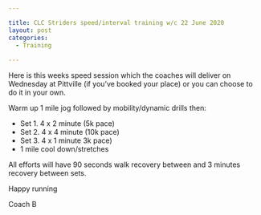 ```yaml
---

title: CLC Striders speed/interval training w/c 22 June 2020
layout: post
categories:
  - Training
  
---
```


Here is this weeks speed session which the coaches will deliver on Wednesday at Pittville (if you’ve booked your place) or you can choose to do it in your own. 

Warm up 1 mile jog followed by mobility/dynamic drills then:

* Set 1. 4 x 2 minute (5k pace) 
* Set 2. 4 x 4 minute (10k pace)
* Set 3. 4 x 1 minute 3k pace) 
* 1 mile cool down/stretches

All efforts will have 90 seconds walk recovery between and 3 minutes recovery between sets.

Happy running

Coach B
